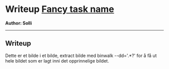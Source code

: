 # Writeup [Fancy task name](./README.md)

**Author: Solli**

---

## Writeup

Dette er et bilde i et bilde, extract bilde med binwalk --dd='.*?' for å få ut hele bildet som er lagt inni det opprinnelige bildet. 
